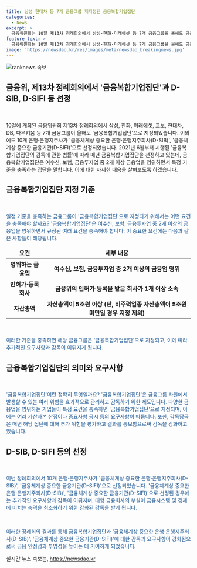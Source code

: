 ```yaml
---
title: 삼성 현대차 등 7개 금융그룹 재지정된 금융복합기업집단
categories:
  - News
excerpt: >
  금융위원회는 10일 제13차 정례회의에서 삼성·한화·미래에셋 등 7개 금융그룹을 올해도 금융복합기업집단으로 지정했다. 이는 여수신·보험·금투업 중 2개 이상을 영위하고, 금융위 인허가·등록 회사 1개 이상 및 자산총액 5조원 이상(주력업종 자산총액이 5조원 미만일 경우 제외)인 집단을 말한다. 이에 대해 감독당국은 매년 추가 위험을 평가하고, 결과에 따른 위험가산자본을 반영해 자본적정성 비율을 산정할 예정이다. 추가적으로 은행·은행지주사(신한·KB·하나·우리·농협)가 금융체계상 중요한 은행·은행지주회사로 선정되었으며, 이에는 1%의 추가자본 적립의무가 부과된다. (총 293자)
feature_text: >
  금융위원회는 10일 제13차 정례회의에서 삼성·한화·미래에셋 등 7개 금융그룹을 올해도 금융복합기업집단으로 지정했다. 이는 여수신·보험·금투업 중 2개 이상을 영위하고, 금융위 인허가·등록 회사 1개 이상 및 자산총액 5조원 이상(주력업종 자산총액이 5조원 미만일 경우 제외)인 집단을 말한다. 이에 대해 감독당국은 매년 추가 위험을 평가하고, 결과에 따른 위험가산자본을 반영해 자본적정성 비율을 산정할 예정이다. 추가적으로 은행·은행지주사(신한·KB·하나·우리·농협)가 금융체계상 중요한 은행·은행지주회사로 선정되었으며, 이에는 1%의 추가자본 적립의무가 부과된다. (총 293자)
image: 'https://newsdao.kr/res/images/meta/newsdao_breakingnews.jpg'
---
```


<p><img src="https://newsdao.kr/res/images/meta/newsdao_breakingnews.jpg" alt="ranknews 속보" /></p>

<h2>금융위, 제13차 정례회의에서 '금융복합기업집단'과 D-SIB, D-SIFI 등 선정</h2>

<p data-ke-size="size16">&#160;</p>

<p data-ke-size="size16">10일에 개최된 금융위원회 제13차 정례회의에서 삼성, 한화, 미래에셋, 교보, 현대차, DB, 다우키움 등 7개 금융그룹이 올해도 '금융복합기업집단'으로 지정되었습니다. 이외에도 10개 은행·은행지주사가 '금융체계상 중요한 은행·은행지주회사(D-SIB)', '금융체계상 중요한 금융기관(D-SIFI)'으로 선정되었습니다. 2021년 6월부터 시행된 '금융복합기업집단의 감독에 관한 법률'에 따라 매년 금융복합기업집단을 선정하고 있는데, 금융복합기업집단은 여수신, 보험, 금융투자업 중 2개 이상 금융업을 영위하면서 특정 기준을 충족하는 집단을 말합니다. 이에 대한 자세한 내용을 살펴보도록 하겠습니다.</p>

<h2 data-ke-size="size26">금융복합기업집단 지정 기준</h2>

<p data-ke-size="size16">&nbsp;</p>

<p data-ke-size="size16"><span style="color: #1a5490;">일정 기준을 충족하는 금융그룹이 '금융복합기업집단'으로 지정되기 위해서는 어떤 요건을 충족해야 할까요? '금융복합기업집단'은 여수신, 보험, 금융투자업 중 2개 이상의 금융업을 영위하면서 규정된 여러 요건을 충족해야 합니다. 이 중요한 요건에는 다음과 같은 사항들이 해당됩니다.</span></p>

<table>
    <thead>
        <tr>
            <td style="text-align: center; height: 17px;"><b>요건</b></td>
            <td style="text-align: center; height: 17px;"><b>세부 내용</b></td>
        </tr>
    </thead>
    <tbody>
        <tr>
            <td style="text-align: center; height: 17px;"><b>영위하는 금융업</b></td>
            <td style="text-align: center; height: 17px;"><b>여수신, 보험, 금융투자업 중 2개 이상의 금융업 영위</b></td>
        </tr>
        <tr>
            <td style="text-align: center; height: 17px;"><b>인허가·등록 회사</b></td>
            <td style="text-align: center; height: 17px;"><b>금융위의 인허가·등록을 받은 회사가 1개 이상 소속</b></td>
        </tr>
        <tr>
            <td style="text-align: center; height: 17px;"><b>자산총액</b></td>
            <td style="text-align: center; height: 17px;"><b>자산총액이 5조원 이상 (단, 비주력업종 자산총액이 5조원 미만일 경우 지정 제외)</b></td>
        </tr>
    </tbody>
</table>

<p data-ke-size="size16">&nbsp;</p>

<p data-ke-size="size16"><span style="color: #1a5490;">이러한 기준을 충족하면 해당 금융그룹은 '금융복합기업집단'으로 지정되고, 이에 따라 추가적인 요구사항과 감독이 이뤄지게 됩니다.</span></p>

<h2 data-ke-size="size26">금융복합기업집단의 의미와 요구사항</h2>

<p data-ke-size="size16">&nbsp;</p>

<p data-ke-size="size16"><span style="color: #1a5490;">'금융복합기업집단'이란 정확히 무엇일까요? '금융복합기업집단'은 금융그룹 차원에서 발생할 수 있는 여러 위험을 효과적으로 관리하고 감독하기 위한 제도입니다. 다양한 금융업을 영위하는 기업들이 특정 요건을 충족하면 '금융복합기업집단'으로 지정되며, 이에는 여러 가산자본 산정이나 중요사항 공시 등의 요구사항이 따릅니다. 또한, 감독당국은 매년 해당 집단에 대해 추가 위험을 평가하고 결과를 통보함으로써 감독을 강화하고 있습니다.</span></p>

<h2 data-ke-size="size26">D-SIB, D-SIFI 등의 선정</h2>

<p data-ke-size="size16">&nbsp;</p>

<p data-ke-size="size16"><span style="color: #1a5490;">이번 정례회의에서 10개 은행·은행지주사가 '금융체계상 중요한 은행·은행지주회사(D-SIB)', '금융체계상 중요한 금융기관(D-SIFI)'으로 선정되었습니다. '금융체계상 중요한 은행·은행지주회사(D-SIB)', '금융체계상 중요한 금융기관(D-SIFI)'으로 선정된 경우에는 추가적인 요구사항과 감독이 이뤄지며, 대형 금융회사의 부실이 금융시스템 및 경제에 미치는 충격을 최소화하기 위한 강화된 감독을 받게 됩니다.</span></p>

<p data-ke-size="size16">&nbsp;</p>

<p data-ke-size="size16"><span style="color: #1a5490;">이러한 정례회의 결과를 통해 금융복합기업집단과 '금융체계상 중요한 은행·은행지주회사(D-SIB)', '금융체계상 중요한 금융기관(D-SIFI)'에 대한 감독과 요구사항이 강화됨으로써 금융 안정성과 투명성을 높이는 데 기여하게 되었습니다.</span></p>
실시간 뉴스 속보는, <a href="https://newsdao.kr" rel="dofollow">https://newsdao.kr</a>


